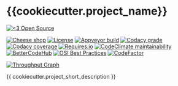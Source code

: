 # {{cookiecutter.project_name}}

[![<3 Open Source](https://badges.frapsoft.com/os/v3/open-source-200x33.png?v=103)](https://github.com/ellerbrock/open-source-badges/)

[![Cheese shop](https://img.shields.io/pypi/status/{{cookiecutter.project_slug}}.svg)](https://pypi.python.org/pypi/{{cookiecutter.project_slug}}/)
[![License](https://img.shields.io/github/license/132nd-etcher/{{cookiecutter.project_slug}}.svg)](https://github.com/132nd-etcher/{{cookiecutter.project_slug}}/blob/master/LICENSE)
[![Appveyor build](https://img.shields.io/appveyor/ci/132nd-etcher/{{cookiecutter.project_slug}}/master.svg?label=master)](https://ci.appveyor.com/project/132nd-etcher/{{cookiecutter.project_slug}})
[![Codacy grade](https://img.shields.io/codacy/grade/{{cookiecutter.codacy_id}}.svg)](https://www.codacy.com/app/132nd-etcher/epab)
[![Codacy coverage](https://img.shields.io/codacy/coverage/{{cookiecutter.codacy_id}}.svg)](https://www.codacy.com/app/132nd-etcher/{{cookiecutter.project_slug}})
[![Requires.io](https://requires.io/github/132nd-etcher/{{cookiecutter.project_slug}}/requirements.svg?branch=master)](https://requires.io/github/132nd-etcher/{{cookiecutter.project_slug}}/requirements/?branch=master)
[![CodeClimate maintainability](https://img.shields.io/codeclimate/maintainability/132nd-etcher/{{cookiecutter.project_slug}}.svg)](https://codeclimate.com/github/132nd-etcher/{{cookiecutter.project_slug}})
[![BetterCodeHub](https://bettercodehub.com/edge/badge/132nd-etcher/{{cookiecutter.project_slug}}?branch=master)](https://bettercodehub.com/results/132nd-etcher/{{cookiecutter.project_slug}})
[![OSI Best Practices](https://bestpractices.coreinfrastructure.org/projects/{{cookiecutter.best_practices_id}}/badge)](https://bestpractices.coreinfrastructure.org/projects/{{cookiecutter.best_practices_id}})
[![CodeFactor](https://www.codefactor.io/repository/github/132nd-etcher/{{cookiecutter.project_slug}}/badge)](https://www.codefactor.io/repository/github/132nd-etcher/{{cookiecutter.project_slug}})

[![Throughput Graph](https://graphs.waffle.io/132nd-etcher/{{cookiecutter.project_slug}}/throughput.svg)](https://waffle.io/132nd-etcher/{{cookiecutter.project_slug}}/metrics/throughput)

{{ cookiecutter.project_short_description }}

